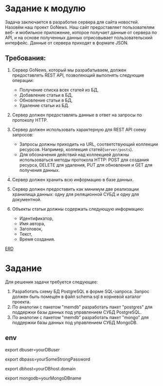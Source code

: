 # Задание к модулю

Задача заключается в разработке сервера для сайта новостей. Назовём наш проект GoNews. Наш сайт предоставляет пользователям веб- и мобильное приложение, которое получает данные от сервера по API, и на основе полученных данных отрисовывает пользовательский интерфейс. Данные от сервера приходят в формате JSON.

## Требования:

1. Сервер GoNews, который мы разрабатываем, должен предоставлять REST API, позволяющий выполнять следующие операции:
    - Получение списка всех статей из БД,
    - Добавление статьи в БД,
    - Обновление статьи в БД,
    - Удаление статьи из БД.

2. Сервер должен предоставлять данные в ответ на запросы по протоколу HTTP.
3. Сервер должен использовать характерную для REST API схему запросов:
    - Запросы должны приходить на URL, соответствующий коллекции ресурсов. Например, коллекция статей(`server/posts`).
    - Для обозначения действий над коллекцией должны использоваться методы протокола HTTP: POST для создания ресурса, DELETE для удаления, PUT для обновления и GET для получения данных.
4. Сервер должен хранить всю информацию в базе данных.
5. Сервер должен предоставить как минимум две реализации хранилища данных: одну для реляционной СУБД и одну для документной.
6. Объекты статьи должны содержать следующую информацию:
    - Идентификатор,
    - Имя автора,
    - Заголовок,
    - Текст,
    - Время создания. 

[ERD](./ERD.png)

# Задание

Для решения задачи требуется следующее:
1. Разработать схему БД PostgreSQL в форме SQL-запроса. Запрос должен быть помещён в файл schema.sql в корневой каталог проекта.
2. По аналогии с пакетом "memdb" разработать пакет "postgres" для поддержки базы данных под управлением СУБД PostgreSQL.
3. По аналогии с пакетом "memdb" разработать пакет "mongo" для поддержки базы данных под управлением СУБД MongoDB.


## env

export dbuser=yourDBuser

export dbpass=yourSomeStrongPassword

export dbhost=yourDBhost.domain

export mongodb=yourMongoDBname